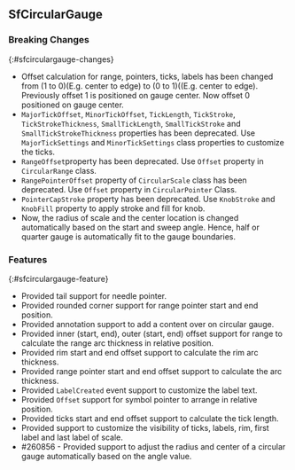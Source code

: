 ## SfCircularGauge

### Breaking Changes
{:#sfcirculargauge-changes}

* Offset calculation for range, pointers, ticks, labels has been changed from (1 to 0)(E.g. center to edge) to (0 to 1)((E.g. center to edge). Previously offset 1 is positioned on gauge center. Now offset 0 positioned on gauge center. 
* `MajorTickOffset`, `MinorTickOffset`, `TickLength`, `TickStroke`, `TickStrokeThickness`, `SmallTickLength`, `SmallTickStroke` and `SmallTickStrokeThickness` properties has been deprecated. Use `MajorTickSettings` and `MinorTickSettings` class properties to customize the ticks.
* `RangeOffset`property has been deprecated. Use `Offset` property in `CircularRange` class.
* `RangePointerOffset` property of `CircularScale` class has been deprecated. Use `Offset` property in `CircularPointer` Class.
* `PointerCapStroke` property has been deprecated. Use `KnobStroke` and `KnobFill` property to apply stroke and fill for knob.
* Now, the radius of scale and the center location is changed automatically based on the start and sweep angle. Hence, half or quarter gauge is automatically fit to the gauge boundaries.

### Features
{:#sfcirculargauge-feature} 

* Provided tail support for needle pointer.
* Provided rounded corner support for range pointer start and end position.
* Provided annotation support to add a content over on circular gauge.
* Provided inner (start, end), outer (start, end) offset support for range to calculate the range arc thickness in relative position. 
* Provided rim start and end offset support to calculate the rim arc thickness.
* Provided range pointer start and end offset support to calculate the arc thickness. 
* Provided `LabelCreated` event support to customize the label text.
* Provided `Offset` support for symbol pointer to arrange in relative position. 
* Provided ticks start and end offset support to calculate the tick length. 
* Provided support to customize the visibility of ticks, labels, rim, first label and last label of scale.
* \#260856 - Provided support to adjust the radius and center of a circular gauge automatically based on the angle value.